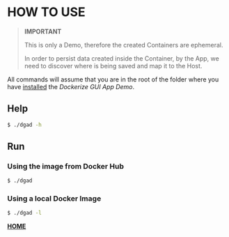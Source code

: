 # HOW TO USE

>**IMPORTANT**
>
> This is only a Demo, therefore the created Containers are ephemeral.
>
> In order to persist data created inside the Container, by the App, we need to discover where is being saved and map it to the Host.
>

All commands will assume that you are in the root of the folder where you have [installed](https://gitlab.com/exadra37-docker-images/dockerize-graphical-user-interface-app-demo/blob/master/install.md) the *Dockerize GUI App Demo*.

## Help

```bash
$ ./dgad -h
```

## Run

### Using the image from Docker Hub

```bash
$ ./dgad
```

### Using a local Docker Image

```bash
$ ./dgad -l
```

**[HOME](https://gitlab.com/exadra37-docker-images/dockerize-graphical-user-interface-app-demo)**
